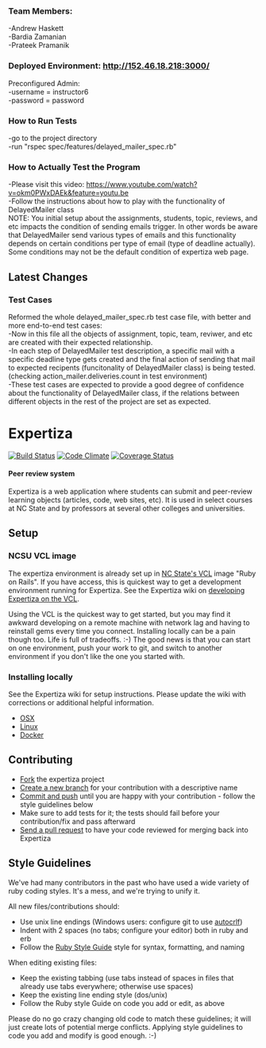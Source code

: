 ### Team Members:  
-Andrew Haskett  
-Bardia Zamanian  
-Prateek Pramanik  

### Deployed Environment: http://152.46.18.218:3000/

Preconfigured Admin:  
-username = instructor6  
-password = password  

### How to Run Tests
-go to the project directory  
-run "rspec spec/features/delayed_mailer_spec.rb"  

### How to Actually Test the Program
-Please visit this video: https://www.youtube.com/watch?v=okm0PWxDAEk&feature=youtu.be   
-Follow the instructions about how to play with the functionality of DelayedMailer class  
NOTE: You initial setup about the assignments, students, topic, reviews, and etc impacts the condition of sending emails trigger. In other words be aware that DelayedMailer send various types of emails and this functionality depends on certain conditions per type of email (type of deadline actually). Some conditions may not be the default condition of expertiza web page.

Latest Changes
-----

### Test Cases
Reformed the whole delayed_mailer_spec.rb test case file, with better and more end-to-end test cases:  
-Now in this file all the objects of assignment, topic, team, reviwer, and etc are created with their expected relationship.  
-In each step of DelayedMailer test description, a specific mail with a specific deadline type gets created and the final action of sending that mail to expected recipents (funcitonality of DelayedMailer class) is being tested. (checking action_mailer.deliveries.count in test environment)  
-These test cases are expected to provide a good degree of confidence about the functionality of DelayedMailer class, if the relations between different objects in the rest of the project are set as expected.  

Expertiza
=========

[![Build Status](https://travis-ci.org/expertiza/expertiza.svg?branch=master)](https://travis-ci.org/expertiza/expertiza)
[![Code Climate](https://codeclimate.com/github/expertiza/expertiza/badges/gpa.svg)](https://codeclimate.com/github/expertiza/expertiza)
[![Coverage Status](https://coveralls.io/repos/github/expertiza/expertiza/badge.svg?branch=master)](https://coveralls.io/github/expertiza/expertiza?branch=master)
#### Peer review system

Expertiza is a web application where students can submit and peer-review learning objects (articles, code, web sites, etc). It is used in select courses at NC State and by professors at several other colleges and universities.

Setup
-----

### NCSU VCL image

The expertiza environment is already set up in [NC State's VCL](https://vcl.ncsu.edu) image "Ruby on Rails".
If you have access, this is quickest way to get a development environment running for Expertiza.
See the Expertiza wiki on [developing Expertiza on the VCL](http://wiki.expertiza.ncsu.edu/index.php/Developing_Expertiza_on_the_VCL).

Using the VCL is the quickest way to get started, but you may find it awkward developing on a remote machine
with network lag and having to reinstall gems every time you connect. Installing locally can be a pain though too.
Life is full of tradeoffs. :-) The good news is that you can start on one environment, push your work to git,
and switch to another environment if you don't like the one you started with.

### Installing locally

See the Expertiza wiki for setup instructions. Please update the wiki with corrections or additional helpful information.

 * [OSX](http://wiki.expertiza.ncsu.edu/index.php/Development:Setup:OSX)
 * [Linux](http://wiki.expertiza.ncsu.edu/index.php/Development:Setup:Linux:RHEL)
 * [Docker](https://hub.docker.com/r/winbobob/expertiza-fall2016/)

Contributing
------------

 * [Fork](http://help.github.com/fork-a-repo/) the expertiza project
 * [Create a new branch](http://progit.org/book) for your contribution with a descriptive name
 * [Commit and push](http://progit.org/book) until you are happy with your contribution - follow the style guidelines below
 * Make sure to add tests for it; the tests should fail before your contribution/fix and pass afterward
 * [Send a pull request](http://help.github.com/send-pull-requests) to have your code reviewed for merging back into Expertiza

Style Guidelines
----------------

We've had many contributors in the past who have used a wide variety of ruby coding styles. It's a mess, and we're trying to unify it.

All new files/contributions should:

 * Use unix line endings (Windows users: configure git to use [autocrlf](http://help.github.com/line-endings))
 * Indent with 2 spaces (no tabs; configure your editor) both in ruby and erb
 * Follow the [Ruby Style Guide](https://github.com/bbatsov/ruby-style-guide) style for syntax, formatting, and naming

When editing existing files:

 * Keep the existing tabbing (use tabs instead of spaces in files that already use tabs everywhere; otherwise use spaces)
 * Keep the existing line ending style (dos/unix)
 * Follow the Ruby style Guide on code you add or edit, as above

Please do no go crazy changing old code to match these guidelines; it will just create lots of potential merge conflicts.
Applying style guidelines to code you add and modify is good enough. :-)
